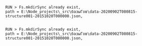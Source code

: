 
    RUN > Fs.mkdirSync already exist,
    path = E:\Node_projects\_src\базыГов\data-20200902T080815-structure001-20151020T000000.json,
    

    RUN > Fs.mkdirSync already exist,
    path = E:\Node_projects\_src\базыГов\data-20200902T080815-structure001-20151020T000000.json,
    
